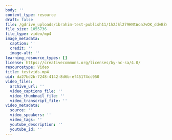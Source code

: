 ```yaml
---
body: ''
content_type: resource
draft: false
file: /gdrive_uploads/ibrahim-test-publish11/1h2JSl279HNtWoaJvOK_ddvBZs27hX-MH/testvids.mp4
file_size: 1055736
file_type: video/mp4
image_metadata:
  caption: ''
  credit: ''
  image-alt: ''
learning_resource_types: []
license: https://creativecommons.org/licenses/by-nc-sa/4.0/
resourcetype: Video
title: testvids.mp4
uid: da27bd2b-7248-4142-8d6b-ef45174cc950
video_files:
  archive_url: ''
  video_captions_file: ''
  video_thumbnail_file: ''
  video_transcript_file: ''
video_metadata:
  source: ''
  video_speakers: ''
  video_tags: ''
  youtube_description: ''
  youtube_id: ''
---
```

